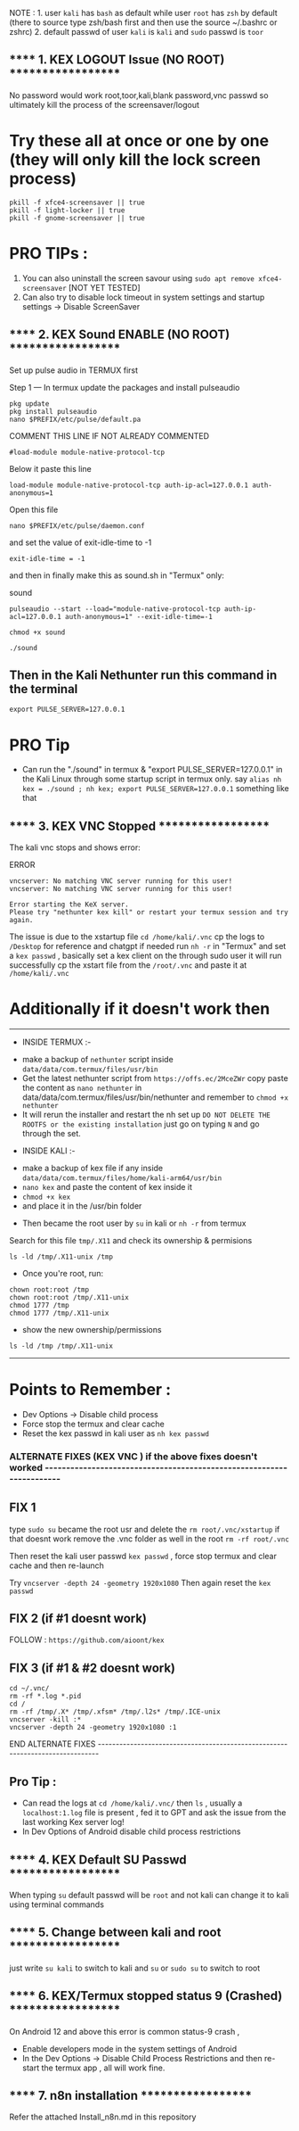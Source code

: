 
NOTE : 1. user ```kali``` has ```bash``` as default while user ```root``` has ```zsh``` by default (there to source type zsh/bash first and then use the source ~/.bashrc or zshrc)
       2. default passwd of user ```kali``` is ```kali``` and ```sudo``` passwd is ```toor```

## ****  1. KEX LOGOUT Issue (NO ROOT) *****************  

No password would work root,toor,kali,blank password,vnc passwd so ultimately kill the process of the screensaver/logout

# Try these all at once or one by one (they will only kill the lock screen process)

```
pkill -f xfce4-screensaver || true
pkill -f light-locker || true
pkill -f gnome-screensaver || true
```

# PRO TIPs :
 1. You can also uninstall the screen savour using ```sudo apt remove xfce4-screensaver``` [NOT YET TESTED]
 2. Can also try to disable lock timeout in system settings and startup settings -> Disable ScreenSaver

## ****  2. KEX Sound ENABLE (NO ROOT) ***************** 

Set up pulse audio in TERMUX first 


Step 1 — In termux update the packages and install pulseaudio

```
pkg update
pkg install pulseaudio
nano $PREFIX/etc/pulse/default.pa
```

COMMENT THIS LINE IF NOT ALREADY COMMENTED 
```
#load-module module-native-protocol-tcp
```
Below it paste this line
```
load-module module-native-protocol-tcp auth-ip-acl=127.0.0.1 auth-anonymous=1
```

Open this file
```
nano $PREFIX/etc/pulse/daemon.conf
```

and set the value of exit-idle-time to -1
```
exit-idle-time = -1
```

and then in finally make this as sound.sh in "Termux" only:

sound
```
pulseaudio --start --load="module-native-protocol-tcp auth-ip-acl=127.0.0.1 auth-anonymous=1" --exit-idle-time=-1
```

```
chmod +x sound
```

```
./sound
```

## Then in the Kali Nethunter run this command in the terminal 
 
```
export PULSE_SERVER=127.0.0.1
```


# PRO Tip
-  Can run the "./sound" in termux & "export PULSE_SERVER=127.0.0.1" in the Kali Linux through some startup script in termux only.
say ```alias nh kex = ./sound ; nh kex; export PULSE_SERVER=127.0.0.1``` something like that


## ****  3. KEX VNC Stopped *****************

The kali vnc stops and shows error:

ERROR
```
vncserver: No matching VNC server running for this user!
vncserver: No matching VNC server running for this user!

Error starting the KeX server.
Please try "nethunter kex kill" or restart your termux session and try again.
```
The issue is due to the xstartup file ```cd /home/kali/.vnc``` cp the logs to ```/Desktop``` for reference and chatgpt if needed
run ```nh -r``` in "Termux" and set a ```kex passwd``` , basically set a kex client on the through sudo user it will run successfully cp the xstart file from the ```/root/.vnc``` and paste it at ```/home/kali/.vnc``` 

# Additionally if it doesn't work then 
------------------------------------------------------------------------------------------------
* INSIDE TERMUX :- 
- make a backup of ```nethunter``` script inside ```data/data/com.termux/files/usr/bin```
- Get the latest nethunter script from ```https://offs.ec/2MceZWr``` copy paste the content as ```nano nethunter``` in data/data/com.termux/files/usr/bin/nethunter and remember to ```chmod +x nethunter```
- It will rerun the installer and restart the nh set up ```DO NOT DELETE THE ROOTFS or the existing installation``` just go on typing ```N``` and go through the set.
   
* INSIDE KALI :-
- make a backup of kex file if any inside ```data/data/com.termux/files/home/kali-arm64/usr/bin```
- ```nano kex``` and paste the content of kex inside it
- ```chmod +x kex```
- and place it in the /usr/bin folder

* Then became the root user by ```su``` in kali or  ```nh -r``` from termux  

Search for this file ```tmp/.X11``` and check its ownership & permisions 

```
ls -ld /tmp/.X11-unix /tmp
```

* Once you're root, run:
```
chown root:root /tmp
chown root:root /tmp/.X11-unix
chmod 1777 /tmp
chmod 1777 /tmp/.X11-unix
```

* show the new ownership/permissions
```
ls -ld /tmp /tmp/.X11-unix
```
------------------------------------------------------------------------------------------------

# Points to Remember :
- Dev Options -> Disable child process
- Force stop the termux and clear cache
- Reset the kex passwd in kali user as ```nh kex passwd```

### ALTERNATE FIXES (KEX VNC ) if the above fixes doesn't worked ---------------------------------------------------------------------

## FIX 1
type ```sudo su``` became the root usr and delete the ```rm root/.vnc/xstartup``` if that doesnt work remove the .vnc folder as well in the root ```rm -rf root/.vnc``` 

Then reset the kali user passwd ```kex passwd``` , force stop termux and clear cache and then re-launch 

Try ```vncserver -depth 24 -geometry 1920x1080```
Then again reset the ```kex passwd```

## FIX 2 (if #1 doesnt work)

FOLLOW : 
```https://github.com/aioont/kex```

## FIX 3 (if #1 & #2 doesnt work)

```
cd ~/.vnc/
rm -rf *.log *.pid
cd /
rm -rf /tmp/.X* /tmp/.xfsm* /tmp/.l2s* /tmp/.ICE-unix
vncserver -kill :*
vncserver -depth 24 -geometry 1920x1080 :1
```

END ALTERNATE FIXES ------------------------------------------------------------------------------

## Pro Tip :

- Can read the logs at ```cd /home/kali/.vnc/``` then ```ls``` , usually a ```localhost:1.log``` file is present , fed it to GPT and ask the issue from the last working Kex server log!
- In Dev Options of Android disable child process restrictions

## ****  4. KEX Default SU Passwd ***************** 

When typing ```su``` default passwd will be ```root``` and not kali 
can change it to kali using terminal commands

## ****  5. Change between kali and root ***************** 

just write ```su kali``` to switch to kali and ```su``` or ```sudo su``` to switch to root

## ****  6. KEX/Termux stopped status 9 (Crashed) *****************  

On Android 12 and above this error is common status-9 crash , 
- Enable developers mode in the system settings of Android
- In the Dev Options -> Disable Child Process Restrictions and then re-start the termux app , all will work fine.

## ****  7. n8n installation ***************** 

Refer the attached Install_n8n.md in this repository 
